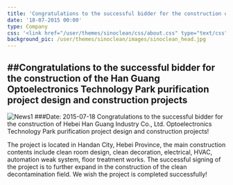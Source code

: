 ```yaml
---
title: 'Congratulations to the successful bidder for the construction of the Han Guang  Optoelectronics Technology Park purification project design and construction projects'
date: '18-07-2015 00:00'
type: Company
css: '<link href="/user/themes/sinoclean/css/about.css" type="text/css" rel="stylesheet" />'
background_pic: /user/themes/sinoclean/images/sinoclean_head.jpg
---
```


##Congratulations to the successful bidder for the construction of the Han Guang Optoelectronics Technology Park purification project design and construction projects
---



![News1]()
###Date: 2015-07-18
Congratulations to the successful bidder for the construction of Hebei Han Guang Industry Co., Ltd. Optoelectronics Technology Park purification project design and construction projects!

The project is located in Handan City, Hebei Province, the main construction contents include clean room design, clean decoration, electrical, HVAC, automation weak system, floor treatment works. The successful signing of the project is to further expand in the construction of the clean decontamination field. We wish the project is completed successfully!
